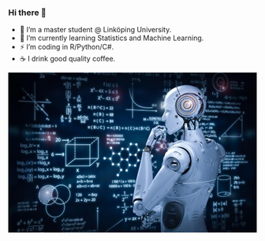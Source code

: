 ### Hi there 👋

- 🔭 I’m a master student @ Linköping University.
- 🌱 I’m currently learning Statistics and Machine Learning.
- ⚡ I’m coding in R/Python/C#.
- ☕ I drink good quality coffee.


![Alt text](/event-image1.jpg?raw=true "Machine Learning")
